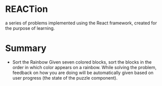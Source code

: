 # REACTion
a series of problems implemented using the React framework, created for the purpose of learning.

# Summary
- Sort the Rainbow
Given seven colored blocks, sort the blocks in the order in which color appears on a rainbow. 
While solving the problem, feedback on how you are doing will be automatically given based on user progress (the state of the puzzle component).

